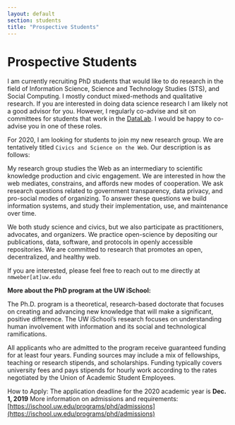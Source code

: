 ```yaml
---
layout: default
section: students
title: "Prospective Students"
---
```

# Prospective Students
I am currently recruiting PhD students that would like to do research in the field of Information Science, Science and Technology Studies (STS), and Social Computing. I mostly conduct mixed-methods and qualitative research. If you are interested in doing data science research I am likely not a good advisor for you. However, I regularly co-advise and sit on committees for students that work in the [DataLab](datalab.ischool.uw.edu). I would be happy to co-advise you in one of these roles.

For 2020, I am looking for students to join my new research group. We are tentatively titled `Civics and Science on the Web`. Our description is as follows:

My research group studies the Web as an intermediary to scientific knowledge production and civic engagement. We are interested in how the web mediates, constrains, and affords new modes of cooperation. We ask research questions related to government transparency, data privacy, and pro-social modes of organizing. To answer these questions we build information systems, and study their implementation, use, and maintenance over time. 

We both study science and civics, but we also participate as practitioners, advocates, and organizers. We practice open-science by depositing our publications, data, software, and protocols in openly accessible repositories. We are committed to research that promotes an open, decentralized, and healthy web.
 
If you are interested, please feel free to reach out to me directly at `nmweber[at]uw.edu`

<p>
  
**More about the PhD program at the UW iSchool:** 

The Ph.D. program is a theoretical, research-based doctorate that focuses on creating and advancing new knowledge that will make a significant, positive difference. The UW iSchool’s research focuses on understanding human involvement with information and its social and technological ramifications.   

All applicants who are admitted to the program receive guaranteed funding for at least four years. Funding sources may include a mix of fellowships, teaching or research stipends, and scholarships. Funding typically covers university fees and pays stipends for hourly work according to the rates negotiated by the Union of Academic Student Employees.

How to Apply: The application deadline for the 2020 academic year is **Dec. 1, 2019** 
More information on admissions and requirements: [https://ischool.uw.edu/programs/phd/admissions](https://ischool.uw.edu/programs/phd/admissions)  
